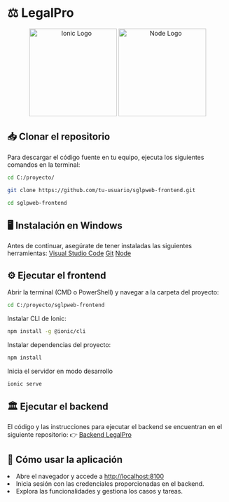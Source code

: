 <h1>⚖️ LegalPro</h1>

<p align="center">
  <a href="https://ionicframework.com/" target="_blank"><img src="https://blog.camba.coop/wp-content/uploads/2015/05/ionic_logo.png" width="200" alt="Ionic Logo" /></a>
  <a href="https://nodejs.org/en" target="_blank"><img src="https://upload.wikimedia.org/wikipedia/commons/thumb/d/d9/Node.js_logo.svg/590px-Node.js_logo.svg.png" width="200" alt="Node Logo" /></a>
</p>


## 📥 Clonar el repositorio
Para descargar el código fuente en tu equipo, ejecuta los siguientes comandos en la terminal:
```bash
cd C:/proyecto/
```
```bash
git clone https://github.com/tu-usuario/sglpweb-frontend.git
```
```bash
cd sglpweb-frontend
```





## 🖥️ Instalación en Windows
Antes de continuar, asegúrate de tener instaladas las siguientes herramientas:
<a href="https://code.visualstudio.com/" target="_blank">Visual Studio Code</a>
<a href="https://git-scm.com/download/" target="_blank">Git</a>
<a href="https://nodejs.org/en" target="_blank">Node</a>



## ⚙️ Ejecutar el frontend
Abrir la terminal (CMD o PowerShell) y navegar a la carpeta del proyecto:
```bash
cd C:/proyecto/sglpweb-frontend
```
Instalar CLI de Ionic:
```bash
npm install -g @ionic/cli
```
Instalar dependencias del proyecto:
```bash
npm install
```
Inicia el servidor en modo desarrollo
```bash
ionic serve
```


## 🏛️ Ejecutar el backend
El código y las instrucciones para ejecutar el backend se encuentran en el siguiente repositorio: 👉 <a href="https://github.com/LinkinCypher/sglpweb-backend" target="_blank">Backend LegalPro</a>


## 📌 Cómo usar la aplicación
<li>Abre el navegador y accede a <a href="http://localhost:8100" target="_blank">http://localhost:8100</a></li>
<li>Inicia sesión con las credenciales proporcionadas en el backend.</li>
<li>Explora las funcionalidades y gestiona los casos y tareas.</li>